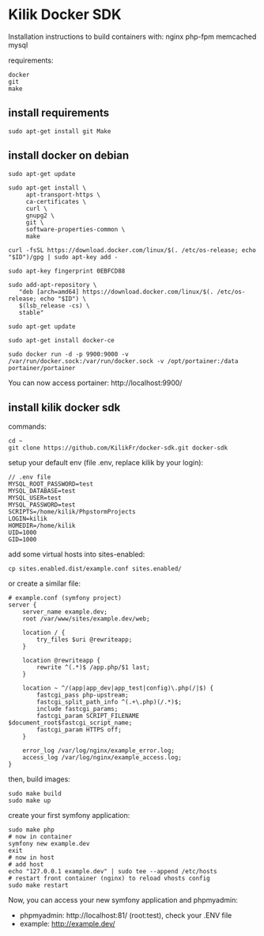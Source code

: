 Kilik Docker SDK
================

Installation instructions to build containers with: nginx php-fpm memcached mysql

requirements:

	docker
	git
	make

install requirements
--------------------
```shell
sudo apt-get install git Make
```

install docker on debian
------------------------

```shell
sudo apt-get update

sudo apt-get install \
     apt-transport-https \
     ca-certificates \
     curl \
     gnupg2 \
     git \
     software-properties-common \
     make

curl -fsSL https://download.docker.com/linux/$(. /etc/os-release; echo "$ID")/gpg | sudo apt-key add -

sudo apt-key fingerprint 0EBFCD88

sudo add-apt-repository \
   "deb [arch=amd64] https://download.docker.com/linux/$(. /etc/os-release; echo "$ID") \
   $(lsb_release -cs) \
   stable" 

sudo apt-get update

sudo apt-get install docker-ce

sudo docker run -d -p 9900:9000 -v /var/run/docker.sock:/var/run/docker.sock -v /opt/portainer:/data portainer/portainer
```

You can now access portainer: http://localhost:9900/


install kilik docker sdk
------------------------
 
commands:

	cd ~
	git clone https://github.com/KilikFr/docker-sdk.git docker-sdk

setup your default env (file .env, replace kilik by your login):

```
// .env file
MYSQL_ROOT_PASSWORD=test
MYSQL_DATABASE=test
MYSQL_USER=test
MYSQL_PASSWORD=test
SCRIPTS=/home/kilik/PhpstormProjects
LOGIN=kilik
HOMEDIR=/home/kilik
UID=1000
GID=1000
```

add some virtual hosts into sites-enabled:
```
cp sites.enabled.dist/example.conf sites.enabled/
```

or create a similar file:

```
# example.conf (symfony project)
server {
    server_name example.dev;
    root /var/www/sites/example.dev/web;
 
    location / {
        try_files $uri @rewriteapp;
    }
 
    location @rewriteapp {
        rewrite ^(.*)$ /app.php/$1 last;
    }
 
    location ~ ^/(app|app_dev|app_test|config)\.php(/|$) {
        fastcgi_pass php-upstream;
        fastcgi_split_path_info ^(.+\.php)(/.*)$;
        include fastcgi_params;
        fastcgi_param SCRIPT_FILENAME $document_root$fastcgi_script_name;
        fastcgi_param HTTPS off;
    }

    error_log /var/log/nginx/example_error.log;
    access_log /var/log/nginx/example_access.log;
}
```

then, build images:

```
sudo make build
sudo make up
```

create your first symfony application:
```
sudo make php
# now in container
symfony new example.dev
exit
# now in host
# add host
echo "127.0.0.1 example.dev" | sudo tee --append /etc/hosts
# restart front container (nginx) to reload vhosts config
sudo make restart
```

Now, you can access your new symfony application and phpmyadmin:
- phpmyadmin: http://localhost:81/ (root:test), check your .ENV file
- example: http://example.dev/
